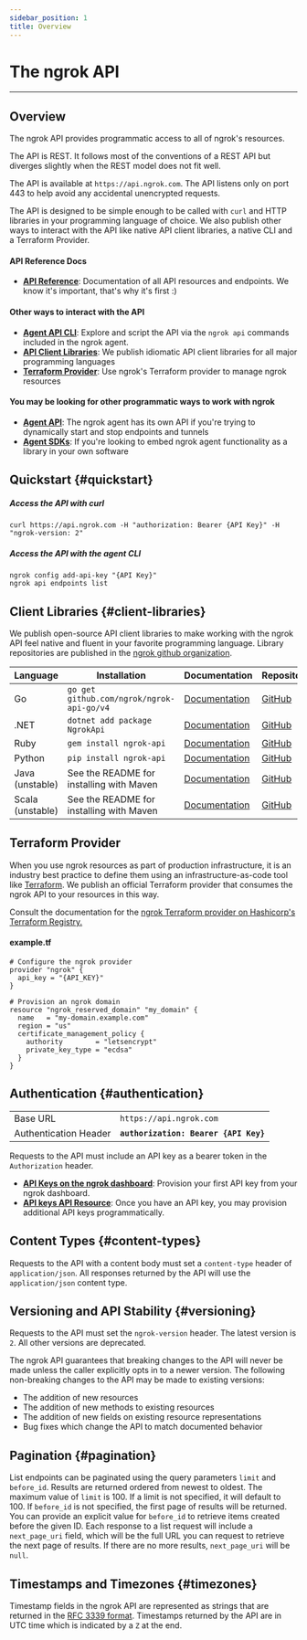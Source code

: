 ```yaml
---
sidebar_position: 1
title: Overview
---
```


# The ngrok API
------------------

## Overview

The ngrok API provides programmatic access to all of ngrok's resources.

The API is REST. It follows most of the conventions of a REST API but
diverges slightly when the REST model does not fit well.

The API is available at `https://api.ngrok.com`. The API listens only on
port 443 to help avoid any accidental unencrypted requests.

The API is designed to be simple enough to be called with `curl` and HTTP
libraries in your programming language of choice. We also publish other ways to
interact with the API like native API client libraries, a native CLI and a
Terraform Provider.

#### API Reference Docs

- **[API Reference](/api/reference)**: Documentation of all API resources and endpoints. We know it's important, that's why it's first :)

#### Other ways to interact with the API

- **[Agent API CLI](/ngrok-agent/ngrok#ngrok-api)**: Explore and script the API via the `ngrok api` commands included in the ngrok agent.
- **[API Client Libraries](#client-libraries)**: We publish idiomatic API client libraries for all major programming languages
- **[Terraform Provider](#terraform-provider)**: Use ngrok's Terraform provider to manage ngrok resources

#### You may be looking for other programmatic ways to work with ngrok

- **[Agent API](/ngrok-agent/api)**: The ngrok agent has its own API if you're trying to dynamically start and stop endpoints and tunnels
- **[Agent SDKs](secure-tunnels/agentless/#ngrok-agent-libraries)**: If you're looking to embed ngrok agent functionality as a library in your own software

## Quickstart {#quickstart}

##### Access the API with curl

```
curl https://api.ngrok.com -H "authorization: Bearer {API Key}" -H "ngrok-version: 2"
```

##### Access the API with the agent CLI

```
ngrok config add-api-key "{API Key}"
ngrok api endpoints list
```

## Client Libraries {#client-libraries}

We publish open-source API client libraries to make working with the ngrok API
feel native and fluent in your favorite programming language.  Library
repositories are published in the [ngrok github
organization](https://github.com/ngrok).

| Language | Installation | Documentation | Repository |
| --- | --- | --- | --- |
| Go  | `go get github.com/ngrok/ngrok-api-go/v4` | [Documentation](https://pkg.go.dev/github.com/ngrok/ngrok-api-go/v4) | [GitHub](https://github.com/ngrok/ngrok-api-go) |
| .NET | `dotnet add package NgrokApi` | [Documentation](https://github.com/ngrok/ngrok-api-dotnet) | [GitHub](https://github.com/ngrok/ngrok-api-dotnet) |
| Ruby | `gem install ngrok-api` | [Documentation](https://ruby-api.docs.ngrok.com) | [GitHub](https://github.com/ngrok/ngrok-api-ruby) |
| Python | `pip install ngrok-api` | [Documentation](https://python-api.docs.ngrok.com) | [GitHub](https://github.com/ngrok/ngrok-api-python) |
| Java (unstable) | See the README for installing with Maven | [Documentation](https://java-api.docs.ngrok.com) | [GitHub](https://github.com/ngrok/ngrok-api-java) |
| Scala (unstable) | See the README for installing with Maven | [Documentation](https://python-api.docs.ngrok.com) | [GitHub](https://github.com/ngrok/ngrok-api-scala) |

## Terraform Provider

When you use ngrok resources as part of production infrastructure, it is an
industry best practice to define them using an infrastructure-as-code tool like
[Terraform](https://www.terraform.io/). We publish an official Terraform
provider that consumes the ngrok API to your resources in this way.

Consult the documentation for the [ngrok Terraform provider on Hashicorp's
Terraform
Registry.](https://registry.terraform.io/providers/ngrok/ngrok/latest/docs)

#### example.tf

```hcl
# Configure the ngrok provider
provider "ngrok" {
  api_key = "{API_KEY}"
}

# Provision an ngrok domain
resource "ngrok_reserved_domain" "my_domain" {
  name   = "my-domain.example.com"
  region = "us"
  certificate_management_policy {
    authority        = "letsencrypt"
    private_key_type = "ecdsa"
  }
}
```

## Authentication {#authentication}

|     |     |
| --- | --- |
| Base URL | `https://api.ngrok.com` |
| Authentication Header | **`authorization: Bearer {API Key}`** |

Requests to the API must include an API key as a bearer token in the
`Authorization` header.

- **[API Keys on the ngrok dashboard](https://dashboard.ngrok.com/api)**: Provision your first API key from your ngrok dashboard.
- **[API keys API Resource](/api/resources/api-keys#list-api-keys)**: Once you have an API key, you may provision additional API keys programmatically.

## Content Types {#content-types}

Requests to the API with a content body must set a `content-type` header of
`application/json`. All responses returned by the API will use the
`application/json` content type.

## Versioning and API Stability {#versioning}

Requests to the API must set the `ngrok-version` header. The latest version is
`2`. All other versions are deprecated.

The ngrok API guarantees that breaking changes to the API will never be made
unless the caller explicitly opts in to a newer version. The following
non-breaking changes to the API may be made to existing versions:

* The addition of new resources
* The addition of new methods to existing resources
* The addition of new fields on existing resource representations
* Bug fixes which change the API to match documented behavior

## Pagination {#pagination}

List endpoints can be paginated using the query parameters `limit` and
`before_id`. Results are returned ordered from newest to oldest. The maximum
value of `limit` is 100. If a limit is not specified, it will default to 100.
If `before_id` is not specified, the first page of results will be returned.
You can provide an explicit value for `before_id` to retrieve items created
before the given ID. Each response to a list request will include a
`next_page_uri` field, which will be the full URL you can request to retrieve
the next page of results. If there are no more results, `next_page_uri` will be
`null`.

## Timestamps and Timezones {#timezones}

Timestamp fields in the ngrok API are represented as strings that are returned
in the [RFC 3339 format](https://www.ietf.org/rfc/rfc3339.txt). Timestamps
returned by the API are in UTC time which is indicated by a `Z` at the end.
